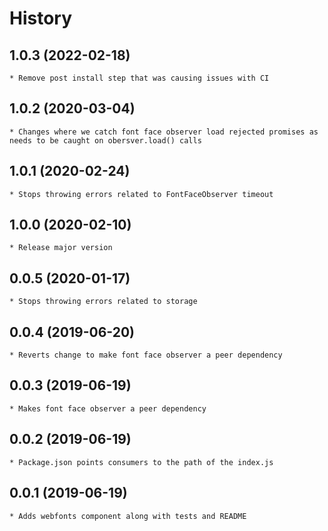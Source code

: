 # History

## 1.0.3 (2022-02-18)
    * Remove post install step that was causing issues with CI

## 1.0.2 (2020-03-04)
	* Changes where we catch font face observer load rejected promises as needs to be caught on obersver.load() calls

## 1.0.1 (2020-02-24)
	* Stops throwing errors related to FontFaceObserver timeout

## 1.0.0 (2020-02-10)
    * Release major version
    
## 0.0.5 (2020-01-17)
	* Stops throwing errors related to storage

## 0.0.4 (2019-06-20)
	* Reverts change to make font face observer a peer dependency

## 0.0.3 (2019-06-19)
	* Makes font face observer a peer dependency

## 0.0.2 (2019-06-19)
	* Package.json points consumers to the path of the index.js

## 0.0.1 (2019-06-19)
	* Adds webfonts component along with tests and README
